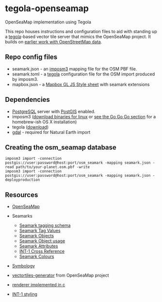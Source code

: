 # tegola-openseamap
OpenSeaMap implementation using Tegola

This repo houses instructions and configuration files to aid with standing up a [tegola](https://github.com/terranodo/tegola)-based vector tile server that mimics the OpenSeaMap project. It builds on [earlier work with OpenStreetMap data](https://github.com/terranodo/tegola-osm).

## Repo config files

- seamark.json - an [imposm3](https://github.com/omniscale/imposm3) mapping file for the OSM PBF file.
- seamark.toml - a [tegola](https://github.com/terranodo/tegola) configuration file for the OSM import produced by imposm3.
- mapbox.json - a [Mapbox GL JS Style sheet](https://www.mapbox.com/mapbox-gl-js/style-spec) with seamark extensions

## Dependencies

- [PostgreSQL](https://www.postgresql.org/) server with [PostGIS](http://www.postgis.net) enabled.
- imposm3 ([download binaries for linux](https://imposm.org/static/rel/) or [see the Go Go Go section](http://erictheise.com/blog/2017/11/13/hello-tegola#go-go-go) for a homebrew-ish OS X installation)
- tegola ([download](https://github.com/terranodo/tegola/releases))
- [gdal](http://www.gdal.org/) - required for Natural Earth import

## Creating the osm_seamap database

```
imposm3 import -connection postgis://user:password@host:port/osm_seamark -mapping seamark.json -read path/to/your-planet.osm.pbf -write
imposm3 import -connection postgis://user:password@host:port/osm_seamark -mapping seamark.json -deployproduction
```

## Resources

* [OpenSeaMap](http://openseamap.org/index.php?id=openseamap&L=1)
* Seamarks
  * [Seamark tagging schema](https://wiki.openstreetmap.org/wiki/Seamark_tagging_schema)
  * [Seamark Tag Values](https://wiki.openstreetmap.org/wiki/Seamarks/Seamark_Tag_Values)
  * [Seamark Objects](https://wiki.openstreetmap.org/wiki/Seamarks/Seamark_Objects)
  * [Seamark Object usage](https://wiki.openstreetmap.org/wiki/Seamarks/Seamark_Object_Usage)
  * [Seamark Attributes](https://wiki.openstreetmap.org/wiki/Seamarks/Seamark_Attributes)
  * [INT-1 Cross Reference](https://wiki.openstreetmap.org/wiki/Seamarks/INT-1_Cross_Reference)
  * [Seamark Colours](https://wiki.openstreetmap.org/wiki/Seamarks/Colours)
  
* [Symbology](https://github.com/OpenSeaMap/renderer/tree/master/searender/symbols)
* [vectortiles-generator](https://github.com/OpenSeaMap/vectortiles-generator/blob/master/src/import-osm/mapping.yml) from OpenSeaMap project
* [renderer implemented in c](https://github.com/OpenSeaMap/renderer/tree/master/searender)
* [INT-1 styling](https://github.com/OpenSeaMap/josm/blob/master/INT1_MapCSS.mapcss)
